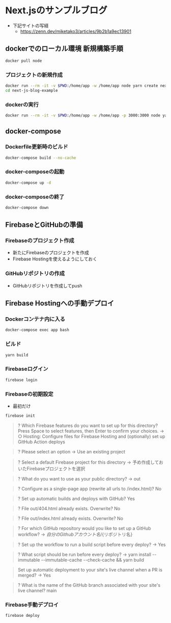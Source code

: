 # Next.jsのサンプルブログ

- 下記サイトの写経
  - https://zenn.dev/miketako3/articles/9b2b1a9ec13901


## dockerでのローカル環境 新規構築手順

```sh
docker pull node
```

### プロジェクトの新規作成

```sh
docker run --rm -it -v $PWD:/home/app -w /home/app node yarn create next-app --example blog-starter next-js-blog-example
cd next-js-blog-example
```

### dockerの実行

```sh
docker run --rm -it -v $PWD:/home/app -w /home/app -p 3000:3000 node yarn dev
```

## docker-compose

### Dockerfile更新時のビルド

```sh
docker-compose build --no-cache
```

### docker-composeの起動

```sh
docker-compose up -d
```

### docker-composeの終了

```sh
docker-compose down
```


## FirebaseとGitHubの準備

### Firebaseのプロジェクト作成

- 新たにFirebaseのプロジェクトを作成
- Firebase Hostingを使えるようにしておく


### GitHubリポジトリの作成

- GitHubリポジトリを作成してpush


## Firebase Hostingへの手動デプロイ

### Dockerコンテナ内に入る

```sh
docker-compose exec app bash
```

### ビルド

```sh
yarn build
```

### Firebaseログイン

```sh
firebase login
```

### Firebaseの初期設定

- 最初だけ

```sh
firebase init
```

> ? Which Firebase features do you want to set up for this directory? Press Space to select
features, then Enter to confirm your choices.
> → ○ Hosting: Configure files for Firebase Hosting and (optionally) set up GitHub Action deploys

> ? Please select an option
> → Use an existing project

> ? Select a default Firebase project for this directory
> → 予め作成しておいたFirebaseプロジェクトを選択

> ? What do you want to use as your public directory?
> → out

> ? Configure as a single-page app (rewrite all urls to /index.html)?
> No

> ? Set up automatic builds and deploys with GitHub?
> Yes

> ? File out/404.html already exists. Overwrite?
> No

> ? File out/index.html already exists. Overwrite?
> No

> ? For which GitHub repository would you like to set up a GitHub workflow?
> → ${自分のGithubアカウント名}/${リポジトリ名}

> ? Set up the workflow to run a build script before every deploy?
> → Yes

> ? What script should be run before every deploy?
> → yarn install --immutable --immutable-cache --check-cache && yarn build

> Set up automatic deployment to your site's live channel when a PR is merged?
> → Yes

> ? What is the name of the GitHub branch associated with your site's live channel?
> main

### Firebase手動デプロイ

```sh
firebase deploy
```


